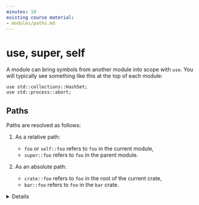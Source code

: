 ```yaml
---
minutes: 10
existing course material:
- modules/paths.md
---
```


# use, super, self

A module can bring symbols from another module into scope with `use`.
You will typically see something like this at the top of each module:

```rust,editable
use std::collections::HashSet;
use std::process::abort;
```

## Paths

Paths are resolved as follows:

1. As a relative path:
   * `foo` or `self::foo` refers to `foo` in the current module,
   * `super::foo` refers to `foo` in the parent module.

2. As an absolute path:
   * `crate::foo` refers to `foo` in the root of the current crate,
   * `bar::foo` refers to `foo` in the `bar` crate.

<details>

* It is common to "re-export" symbols at a shorter path. For example, the
  top-level `lib.rs` in a crate might have

  ```rust,ignore
  mod storage;

  pub use storage::disk::DiskStorage;
  pub use storage::network::NetworkStorage;
  ```

  making `DiskStorage` and `NetworkStorage` available to other crates with a
  convenient, short path.

* For the most part, only items that appear in a module need to be `use`'d.
  However, a trait must be in scope to call any methods on that trait, even if
  a type implementing that trait is already in scope. For example, to use the
  `read_to_string` method on a type implementing the `Read` trait, you need to
  `use std::io::Read`.

* The `use` statement can have a wildcard: `use std::io::*`. This is
  discouraged because it is not clear which items are imported, and those might
  change over time.

</details>
